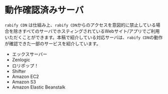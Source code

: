 # 動作確認済みサーバ
`rabify CDN` は仕組み上、`rabify CDN`からのアクセスを意図的に禁止している場合を除きすべてのサーバでホスティングされているWebサイト/アプリでご利用いただくことができます。本稿で紹介している対応サーバは、`rabify CDN`の動作が確認できた一部のサービスを紹介しています。

- エックスサーバー
- Zenlogic
- ロリポップ！
- Shifter
- Amazon EC2
- Amazon S3
- Amazon Elastic Beanstalk

